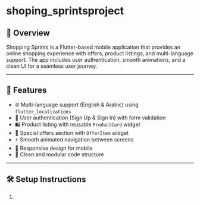 # shoping_sprintsproject

## 📌 Overview
Shopping Sprints is a Flutter-based mobile application that provides an online shopping experience with offers, product listings, and multi-language support. The app includes user authentication, smooth animations, and a clean UI for a seamless user journey.

---

## 🚀 Features
- 🌐 Multi-language support (English & Arabic) using `flutter_localizations`
- 🔑 User authentication (Sign Up & Sign In) with form validation
- 🛍 Product listing with reusable `ProductCard` widget
- 🎁 Special offers section with `OfferItem` widget
- ⚡ Smooth animated navigation between screens
- 📱 Responsive design for mobile
- 🧹 Clean and modular code structure

---

## 🛠 Setup Instructions
1. 